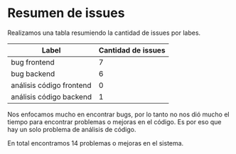 # Resumen de issues

Realizamos una tabla resumiendo la cantidad de issues por labes.

| Label | Cantidad de issues |
| --- | --- |
| bug frontend | 7 |
| bug backend | 6 |
| análisis código frontend | 0 |
| análisis código backend | 1 |

Nos enfocamos mucho en encontrar bugs, por lo tanto no nos dió mucho el tiempo para encontrar problemas o mejoras en el código. Es por eso que hay un solo problema de análisis de código.

En total encontramos 14 problemas o mejoras en el sistema.